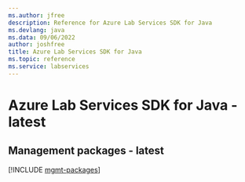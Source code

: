 ```yaml
---
ms.author: jfree
description: Reference for Azure Lab Services SDK for Java
ms.devlang: java
ms.data: 09/06/2022
author: joshfree
title: Azure Lab Services SDK for Java
ms.topic: reference
ms.service: labservices
---
```

# Azure Lab Services SDK for Java - latest

## Management packages - latest
[!INCLUDE [mgmt-packages](lab-services-mgmt-index.md)]
